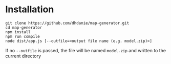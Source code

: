 # Installation

```
git clone https://github.com/dhdanie/map-generator.git
cd map-generator
npm install
npm run compile
node dist/app.js [--outfile=<output file name (e.g. model.zip)>]
```

If no `--outfile` is passed, the file will be named `model.zip` and written to the
current directory